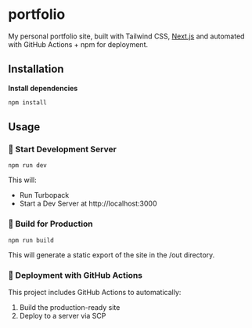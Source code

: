 # portfolio
My personal portfolio site, built with Tailwind CSS, [Next.js](https://nextjs.org) and automated with GitHub Actions + npm for deployment.


## Installation

**Install dependencies**  
   ```sh
   npm install
   ```

## Usage

### 🚧 Start Development Server

    npm run dev

This will:
* Run Turbopack
* Start a Dev Server at http://localhost:3000

### 🔨 Build for Production

    npm run build

This will generate a static export of the site in the /out directory.



### 🚀 Deployment with GitHub Actions

This project includes GitHub Actions to automatically:
1. Build the production-ready site
2. Deploy to a server via SCP



